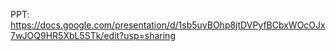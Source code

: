 PPT: https://docs.google.com/presentation/d/1sb5uyBOhp8jtDVPyfBCbxWOcOJx7wJOQ9HR5XbL5STk/edit?usp=sharing